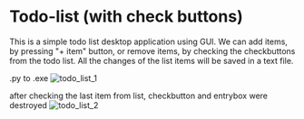 # Todo-list (with check buttons)
This is a simple todo list desktop application using GUI.
We can add items, by pressing "+ item" button, or remove items, by checking the checkbuttons from the todo list. All the changes of the list items will be saved in a text file. 

.py to .exe
![todo_list_1](https://user-images.githubusercontent.com/116946235/209475225-133638d0-2113-4398-8501-73a3c5a34494.png)

after checking the last item from list, checkbutton and entrybox were destroyed
![todo_list_2](https://user-images.githubusercontent.com/116946235/209475280-0eb654a5-8bb6-4946-b6ce-7d0950ceddcf.png)


